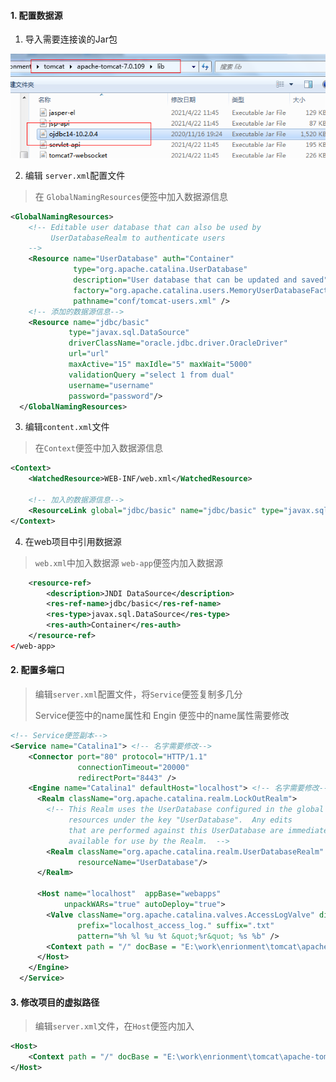 #### 1. 配置数据源

1. 导入需要连接诶的Jar包

![image-20210525110109989](../../static/image/image-20210525110109989.png)

2. 编辑 `server.xml`配置文件

> 在 `GlobalNamingResources`便签中加入数据源信息

```xml
<GlobalNamingResources>
    <!-- Editable user database that can also be used by
         UserDatabaseRealm to authenticate users
    -->
    <Resource name="UserDatabase" auth="Container"
              type="org.apache.catalina.UserDatabase"
              description="User database that can be updated and saved"
              factory="org.apache.catalina.users.MemoryUserDatabaseFactory"
              pathname="conf/tomcat-users.xml" />
    <!-- 添加的数据源信息-->
	<Resource name="jdbc/basic" 
			 type="javax.sql.DataSource" 
			 driverClassName="oracle.jdbc.driver.OracleDriver" 
			 url="url"   
			 maxActive="15" maxIdle="5" maxWait="5000"
			 validationQuery ="select 1 from dual" 
			 username="username" 
			 password="password"/> 	
  </GlobalNamingResources>
```

3. 编辑`content.xml`文件

>在`Context`便签中加入数据源信息

```xml
<Context>
    <WatchedResource>WEB-INF/web.xml</WatchedResource>
    
    <!-- 加入的数据源信息-->
	<ResourceLink global="jdbc/basic" name="jdbc/basic" type="javax.sql.DataSource"/>
</Context>
```

4. 在web项目中引用数据源

> `web.xml`中加入数据源 `web-app`便签内加入数据源

```xml
	<resource-ref>
		<description>JNDI DataSource</description>
		<res-ref-name>jdbc/basic</res-ref-name>
		<res-type>javax.sql.DataSource</res-type>
		<res-auth>Container</res-auth>
	</resource-ref>
</web-app>
```

#### 2. 配置多端口

> 编辑`server.xml`配置文件，将`Service`便签复制多几分
>
> Service便签中的name属性和 Engin 便签中的name属性需要修改

```xml
<!-- Service便签副本--> 
<Service name="Catalina1"> <!-- 名字需要修改-->
    <Connector port="80" protocol="HTTP/1.1"
               connectionTimeout="20000"
               redirectPort="8443" />
    <Engine name="Catalina1" defaultHost="localhost"> <!-- 名字需要修改-->
      <Realm className="org.apache.catalina.realm.LockOutRealm">
        <!-- This Realm uses the UserDatabase configured in the global JNDI
             resources under the key "UserDatabase".  Any edits
             that are performed against this UserDatabase are immediately
             available for use by the Realm.  -->
        <Realm className="org.apache.catalina.realm.UserDatabaseRealm"
               resourceName="UserDatabase"/>
      </Realm>

      <Host name="localhost"  appBase="webapps"
            unpackWARs="true" autoDeploy="true">
        <Valve className="org.apache.catalina.valves.AccessLogValve" directory="logs"
               prefix="localhost_access_log." suffix=".txt"
               pattern="%h %l %u %t &quot;%r&quot; %s %b" />
		<Context path = "/" docBase = "E:\work\enrionment\tomcat\apache-tomcat-7.0.109\webapps\freshTrain-midd" debug = "0" reloadable = "true"/>
      </Host>
    </Engine>
  </Service>
```

#### 3. 修改项目的虚拟路径

> 编辑`server.xml`文件，在`Host`便签内加入

```xml
<Host>
    <Context path = "/" docBase = "E:\work\enrionment\tomcat\apache-tomcat-7.0.109\webapps\freshTrain-midd" debug = "0" reloadable = "true"/>
</Host>
```

